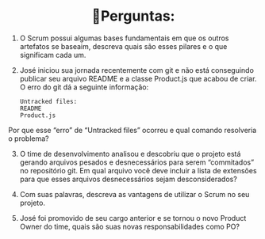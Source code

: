 <div align="center">
    <h1>📝Perguntas:</h1>
</div>

1. O Scrum possui algumas bases fundamentais em que os outros artefatos se
baseaim, descreva quais são esses pilares e o que significam cada um.

2. José iniciou sua jornada recentemente com git e não está conseguindo publicar seu
arquivo README e a classe Product.js que acabou de criar. O erro do git dá a
seguinte informação:

    `Untracked files:`
     <br>
    `README`
      <br>
      `Product.js`
 
 
Por que esse “erro” de “Untracked files” ocorreu e qual comando resolveria o
problema?

3. O time de desenvolvimento analisou e descobriu que o projeto está gerando
arquivos pesados e desnecessários para serem “commitados” no repositório git. Em
qual arquivo você deve incluir a lista de extensões para que esses arquivos
desnecessários sejam desconsiderados?

4. Com suas palavras, descreva as vantagens de utilizar o Scrum no seu projeto.
5. José foi promovido de seu cargo anterior e se tornou o novo Product Owner do time,
quais são suas novas responsabilidades como PO? 

